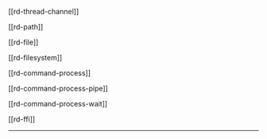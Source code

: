 [[rd-thread-channel]]

[[rd-path]]

[[rd-file]]

[[rd-filesystem]]

[[rd-command-process]]

[[rd-command-process-pipe]]

[[rd-command-process-wait]]

[[rd-ffi]]



---

